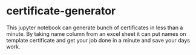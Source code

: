 # certificate-generator
This jupyter notebook can generate bunch of certificates in less than a minute. By taking name column from an excel sheet it can put names on template certificate and get your job done in a minute and save your days work.
